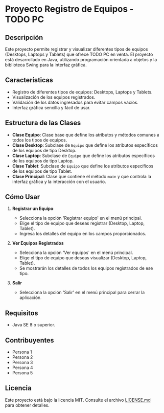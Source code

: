 # Proyecto Registro de Equipos - TODO PC

## Descripción

Este proyecto permite registrar y visualizar diferentes tipos de equipos (Desktops, Laptops y Tablets) que ofrece TODO PC en venta. El proyecto está desarrollado en Java, utilizando programación orientada a objetos y la biblioteca Swing para la interfaz gráfica.

## Características

- Registro de diferentes tipos de equipos: Desktops, Laptops y Tablets.
- Visualización de los equipos registrados.
- Validación de los datos ingresados para evitar campos vacíos.
- Interfaz gráfica sencilla y fácil de usar.

## Estructura de las Clases

- **Clase Equipo**: Clase base que define los atributos y métodos comunes a todos los tipos de equipos.
- **Clase Desktop**: Subclase de `Equipo` que define los atributos específicos de los equipos de tipo Desktop.
- **Clase Laptop**: Subclase de `Equipo` que define los atributos específicos de los equipos de tipo Laptop.
- **Clase Tablet**: Subclase de `Equipo` que define los atributos específicos de los equipos de tipo Tablet.
- **Clase Principal**: Clase que contiene el método `main` y que controla la interfaz gráfica y la interacción con el usuario.

## Cómo Usar

1. **Registrar un Equipo**
   - Selecciona la opción 'Registrar equipo' en el menú principal.
   - Elige el tipo de equipo que deseas registrar (Desktop, Laptop, Tablet).
   - Ingresa los detalles del equipo en los campos proporcionados.
   
2. **Ver Equipos Registrados**
   - Selecciona la opción 'Ver equipos' en el menú principal.
   - Elige el tipo de equipo que deseas visualizar (Desktop, Laptop, Tablet).
   - Se mostrarán los detalles de todos los equipos registrados de ese tipo.

3. **Salir**
   - Selecciona la opción 'Salir' en el menú principal para cerrar la aplicación.

## Requisitos

- Java SE 8 o superior.

## Contribuyentes

- Persona 1
- Persona 2
- Persona 3
- Persona 4
- Persona 5

## Licencia

Este proyecto está bajo la licencia MIT. Consulte el archivo [LICENSE.md](LICENSE.md) para obtener detalles.
